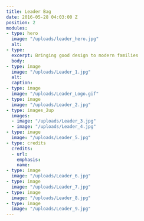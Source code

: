 ```yaml
---
title: Leader Bag
date: 2016-05-28 04:03:00 Z
position: 2
modules:
- type: hero
  image: "/uploads/leader_hero.jpg"
  alt: 
- type: 
  excerpt: Bringing good design to modern families
  body: 
- type: image
  image: "/uploads/Leader_1.jpg"
  alt: 
  caption: 
- type: image
  image: "/uploads/Leader_Logo.gif"
- type: image
  image: "/uploads/Leader_2.jpg"
- type: images_2up
  images:
  - image: "/uploads/Leader_3.jpg"
  - image: "/uploads/Leader_4.jpg"
- type: image
  image: "/uploads/Leader_5.jpg"
- type: credits
  credits:
  - url: 
    emphasis: 
    name: 
- type: image
  image: "/uploads/Leader_6.jpg"
- type: image
  image: "/uploads/Leader_7.jpg"
- type: image
  image: "/uploads/Leader_8.jpg"
- type: image
  image: "/uploads/Leader_9.jpg"
---
```


